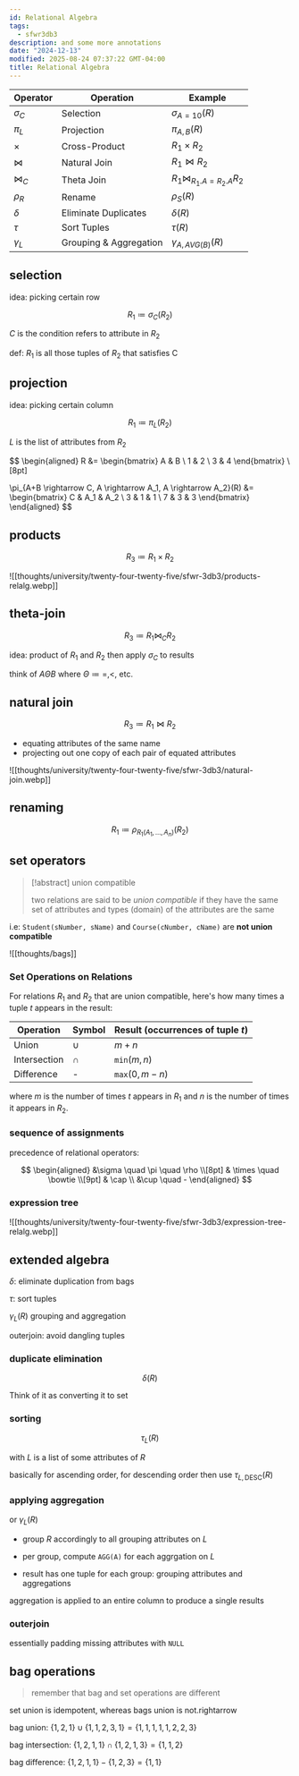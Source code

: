 ```yaml
---
id: Relational Algebra
tags:
  - sfwr3db3
description: and some more annotations
date: "2024-12-13"
modified: 2025-08-24 07:37:22 GMT-04:00
title: Relational Algebra
---
```


| Operator    | Operation              | Example                         |
| ----------- | ---------------------- | ------------------------------- |
| $\sigma_C$  | Selection              | $\sigma_{A=10}(R)$              |
| $\pi_L$     | Projection             | $\pi_{A,B}(R)$                  |
| $\times$    | Cross-Product          | $R_1 \times R_2$                |
| $\bowtie$   | Natural Join           | $R_1 \bowtie R_2$               |
| $\bowtie_C$ | Theta Join             | $R_1 \bowtie_{R_1.A=R_2.A} R_2$ |
| $\rho_R$    | Rename                 | $\rho_S(R)$                     |
| $\delta$    | Eliminate Duplicates   | $\delta(R)$                     |
| $\tau$      | Sort Tuples            | $\tau(R)$                       |
| $\gamma_L$  | Grouping & Aggregation | $\gamma_{A,AVG(B)}(R)$          |

## selection

idea: picking certain row

$$
R_{1} \coloneqq \sigma_C(R_{2})
$$

$C$ is the condition refers to attribute in $R_{2}$

def: $R_{1}$ is all those tuples of $R_{2}$ that satisfies C

## projection

idea: picking certain column

$$
R_{1} \coloneqq  \pi_L(R_{2})
$$

$L$ is the list of attributes from $R_{2}$

$$
\begin{aligned}
R &=
\begin{bmatrix}
A & B \\
1 & 2 \\
3 & 4
\end{bmatrix} \\[8pt]

\pi_{A+B \rightarrow C, A \rightarrow A_1, A \rightarrow A_2}(R) &=
\begin{bmatrix}
C & A_1 & A_2 \\
3 & 1 & 1 \\
7 & 3 & 3
\end{bmatrix}
\end{aligned}
$$

## products

$$
R_{3} \coloneqq  R_{1} \times R_{2}
$$

![[thoughts/university/twenty-four-twenty-five/sfwr-3db3/products-relalg.webp]]

## theta-join

$$
R_{3} \coloneqq  R_{1} \bowtie_C R_{2}
$$

idea: product of $R_{1}$ and $R_{2}$ then apply $\sigma_C$ to results

think of $A \Theta B$ where $\Theta \coloneqq =, <, \text{ etc.}$

## natural join

$$
R_{3} \coloneqq  R_{1} \bowtie R_{2}
$$

- equating attributes of the same name
- projecting out one copy of each pair of equated attributes

![[thoughts/university/twenty-four-twenty-five/sfwr-3db3/natural-join.webp]]

## renaming

$$
R_{1} \coloneqq  \rho_{R_{1}(A_{1},\ldots,A_n)}(R_{2})
$$

## set operators

> [!abstract] union compatible
>
> two relations are said to be _union compatible_ if they have the same set of attributes and types (domain) of the attributes are the same

i.e: `Student(sNumber, sName)` and `Course(cNumber, cName)` are **not union compatible**

![[thoughts/bags]]

### Set Operations on Relations

For relations $R_1$ and $R_2$ that are union compatible, here's how many times a tuple $t$ appears in the result:

| Operation    | Symbol       | Result (occurrences of tuple $t$) |
| ------------ | ------------ | --------------------------------- |
| Union        | $\cup$       | $m + n$                           |
| Intersection | $\cap$       | $\texttt{min}(m,n)$               |
| Difference   | $\textrm{-}$ | $\texttt{max}(0, m-n)$            |

where $m$ is the number of times $t$ appears in $R_1$ and $n$ is the number of times it appears in $R_2$.

### sequence of assignments

precedence of relational operators:

$$
\begin{aligned}
&\sigma \quad \pi \quad \rho \\[8pt]
& \times \quad \bowtie \\[9pt]
& \cap \\
&\cup \quad -
\end{aligned}
$$

### expression tree

![[thoughts/university/twenty-four-twenty-five/sfwr-3db3/expression-tree-relalg.webp]]

## extended algebra

$\delta$: eliminate duplication from bags

$\tau$: sort tuples

$\gamma_{L}(R)$ grouping and aggregation

outerjoin: avoid dangling tuples

### duplicate elimination

$$
\delta(R)
$$

Think of it as converting it to set

### sorting

$$
\tau_L(R)
$$

with $L$ is a list of some attributes of $R$

basically for ascending order, for descending order then use $\tau_{L, \text{DESC}}(R)$

### applying aggregation

or $\gamma_{L}(R)$

- group $R$ accordingly to all grouping attributes on $L$

- per group, compute `AGG(A)` for each aggrgation on $L$

- result has one tuple for each group: grouping attributes and aggregations

aggregation is applied to an entire column to produce a single results

### outerjoin

essentially padding missing attributes with `NULL`

## bag operations

> remember that bag and set operations are different

set union is idempotent, whereas bags union is not.rightarrow

bag union: $\{1,2,1\} \cup \{1,1,2,3,1\} = \{1,1,1,1,1,2,2,3\}$

bag intersection: $\{1,2,1,1\} \cap \{1,2,1,3\} = \{1,1,2\}$

bag difference: $\{1,2,1,1\} - \{1,2,3\} = \{1,1\}$
